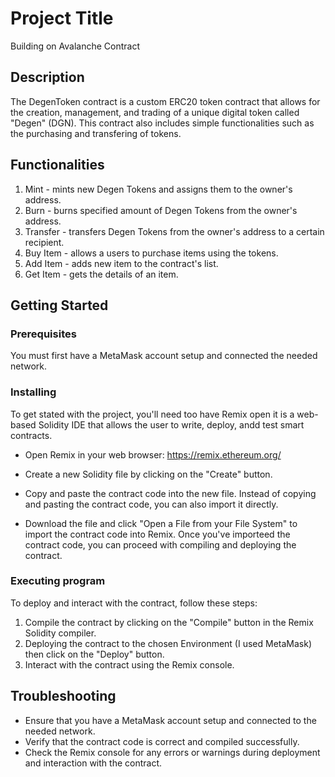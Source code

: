 # Project Title

Building on Avalanche Contract

## Description

The DegenToken contract is a custom ERC20 token contract that allows for the creation, management, and trading of a unique digital token called "Degen" (DGN). This contract also includes simple functionalities such as the purchasing and transfering of tokens. 

## Functionalities
1. Mint - mints new Degen Tokens and assigns them to the owner's address.
2. Burn - burns specified amount of Degen Tokens from the owner's address.
3. Transfer - transfers Degen Tokens from the owner's address to a certain recipient.
5. Buy Item - allows a users to purchase items using the tokens.
6. Add Item - adds new item to the contract's list.
7. Get Item - gets the details of an item. 

## Getting Started
### Prerequisites

You must first have a MetaMask account setup and connected the needed network.

### Installing

To get stated with the project, you'll need too have Remix open it is a web-based Solidity IDE that allows the user to write, deploy, andd test smart contracts.

- Open Remix in your web browser: https://remix.ethereum.org/
- Create a new Solidity file by clicking on the "Create" button.
- Copy and paste the contract code into the new file.
Instead of copying and pasting the contract code, you can also import it directly.

- Download the file and click "Open a File from your File System" to import the contract code into Remix.
Once you've importeed the contract code, you can proceed with compiling and deploying the contract.

### Executing program

To deploy and interact with the contract, follow these steps:

1. Compile the contract by clicking on the "Compile" button in the Remix Solidity compiler.
2. Deploying the contract to the chosen Environment (I used MetaMask) then click on the "Deploy" button.
3. Interact with the contract using the Remix console.

## Troubleshooting
- Ensure that you have a MetaMask account setup and connected to the needed network.
- Verify that the contract code is correct and compiled successfully.
- Check the Remix console for any errors or warnings during deployment and interaction with the contract.
